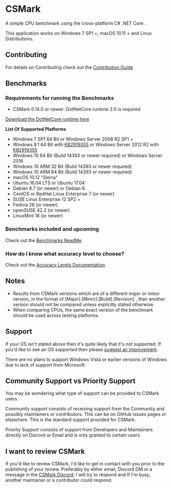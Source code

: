 # CSMark
A simple CPU benchmark using the cross-platform C# .NET Core .

This application works on Windows 7 SP1 +, macOS 10.11 + and Linux Distributions.

## Contributing
For details on Contributing check out the [Contribution Guide](https://github.com/CSMarkBenchmark/CSMark/blob/master/CONTRIBUTING.md)

## Benchmarks

### Requirements for running the Benchmarks
* CSMark 0.14.0 or newer: DotNetCore runtime 2.0 is required

[Download the DotNetCore runtime here](https://www.microsoft.com/net/download/core#/runtime)

__List Of Supported Platforms__
* Windows 7 SP1 64 Bit or Windows Server 2008 R2 SP1 +
* Windows 8.1 64 Bit with [KB2919355](https://support.microsoft.com/en-us/help/2919355/windows-rt-8-1--windows-8-1--and-windows-server-2012-r2-update-april-2) or Windows Server 2012 R2 with [KB2919355](https://support.microsoft.com/en-us/help/2919355/windows-rt-8-1--windows-8-1--and-windows-server-2012-r2-update-april-2)
* Windows 10 64 Bit (Build 14393 or newer required) or Windows Server 2016
* Windows 10 ARM 32 Bit (Build 14393 or newer required)
* Windows 10 ARM 64 Bit (Build 14393 or newer required)
* macOS 10.12 "Sierra"
* Ubuntu 16.04 LTS or Ubuntu 17.04
* Debian 8.7 (or newer) or Debian 9.
* CentOS or RedHat Linux Enterprise 7 (or newer)
* SUSE Linux Enterprise 12 SP2 +
* Fedora 26 (or newer)
* openSUSE 42.2 (or newer)
* LinuxMint 18 (or newer)

### Benchmarks included and upcoming
Check out the [Benchmarks ReadMe](https://github.com/CSMarkBenchmark/CSMarkLib/blob/master/Benchmark_ReadMe.md)

### How do I know what accuracy level to choose?
Check out the [Accuracy Levels Documentation](https://github.com/CSMarkBenchmark/CSMark/blob/master/docs/AccuracyLevels.md).

## Notes
* Results from CSMark versions which are of a different major or minor version, in the format of [Major].[Minor].[Build].[Revision] , than another version should not be compared unless explicitly stated otherwise.
* When comparing CPUs, the same exact version of the benchmark should be used across testing platforms.

## Support
If your OS isn't stated above then it's quite likely that it's not supported.
If you'd like to see an OS supported then please [suggest an improvement](https://github.com/CSMarkBenchmark/CSMark/issues/).

There are no plans to support Windows Vista or earlier versions of Windows due to lack of support from Microsoft.

## Community Support vs Priority Support
You may be wondering what type of support can be provided to CSMark users.

Community support consists of receiving support from the Community and possibly maintainers or contributors. This can be on GitHub issues pages or elsewhere. This is the standard support provided for CSMark.

Priority Support consists of support from Developers and Maintainers directly on Discord or Email and is only granted to certain users.

## I want to review CSMark
If you'd like to review CSMark, I'd like to get in contact with you prior to the publishing of your review.
Preferably by either email, Discord DM or a message in the [CSMark Discord](https://discord.gg/CMeFZbN).
I will try to respond and If I'm busy, another maintainer or a contributor could respond.
